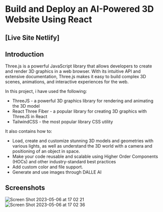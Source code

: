 # Build and Deploy an AI-Powered 3D Website Using React
## [Live Site Netlify]

## Introduction
Three.js is a powerful JavaScript library that allows developers to create and render 3D graphics in a web browser. With its intuitive API and extensive documentation, Three.js makes it easy to build complex 3D scenes, animations, and interactive experiences for the web.

In this project, i have used the following:
- ThreeJS - a powerful 3D graphics library for rendering and animating the 3D model
- React Three Fiber - a popular library for creating 3D graphics with ThreeJS in React
- TailwindCSS - the most popular library CSS utility

It also contains how to:
- Load, create and customize stunning 3D models and geometries with various lights, as well as understand the 3D world with a camera and positioning of an object in space.
- Make your code reusable and scalable using Higher Order Components (HOCs) and other industry-standard best practices
- Add custom color and file support.
- Generate and use images through DALLE AI

## Screenshots
![Screen Shot 2023-05-06 at 17 02 21](https://user-images.githubusercontent.com/4968801/236617652-c58ee1f5-52c6-474a-8519-1fbd6165bd6c.png)
![Screen Shot 2023-05-06 at 17 02 36](https://user-images.githubusercontent.com/4968801/236617659-23c63fe2-c0a8-4c1a-bde9-51f6370bdd96.png)
